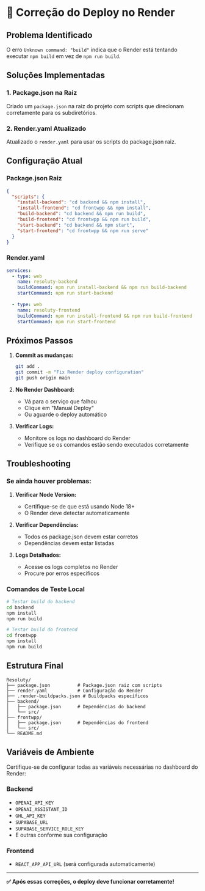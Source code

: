 # 🔧 Correção do Deploy no Render

## Problema Identificado

O erro `Unknown command: "build"` indica que o Render está tentando executar `npm build` em vez de `npm run build`.

## Soluções Implementadas

### 1. Package.json na Raiz
Criado um `package.json` na raiz do projeto com scripts que direcionam corretamente para os subdiretórios.

### 2. Render.yaml Atualizado
Atualizado o `render.yaml` para usar os scripts do package.json raiz.

## Configuração Atual

### Package.json Raiz
```json
{
  "scripts": {
    "install-backend": "cd backend && npm install",
    "install-frontend": "cd frontwpp && npm install",
    "build-backend": "cd backend && npm run build",
    "build-frontend": "cd frontwpp && npm run build",
    "start-backend": "cd backend && npm start",
    "start-frontend": "cd frontwpp && npm run serve"
  }
}
```

### Render.yaml
```yaml
services:
  - type: web
    name: resoluty-backend
    buildCommand: npm run install-backend && npm run build-backend
    startCommand: npm run start-backend
    
  - type: web
    name: resoluty-frontend
    buildCommand: npm run install-frontend && npm run build-frontend
    startCommand: npm run start-frontend
```

## Próximos Passos

1. **Commit as mudanças:**
   ```bash
   git add .
   git commit -m "Fix Render deploy configuration"
   git push origin main
   ```

2. **No Render Dashboard:**
   - Vá para o serviço que falhou
   - Clique em "Manual Deploy"
   - Ou aguarde o deploy automático

3. **Verificar Logs:**
   - Monitore os logs no dashboard do Render
   - Verifique se os comandos estão sendo executados corretamente

## Troubleshooting

### Se ainda houver problemas:

1. **Verificar Node Version:**
   - Certifique-se de que está usando Node 18+
   - O Render deve detectar automaticamente

2. **Verificar Dependências:**
   - Todos os package.json devem estar corretos
   - Dependências devem estar listadas

3. **Logs Detalhados:**
   - Acesse os logs completos no Render
   - Procure por erros específicos

### Comandos de Teste Local

```bash
# Testar build do backend
cd backend
npm install
npm run build

# Testar build do frontend
cd frontwpp
npm install
npm run build
```

## Estrutura Final

```
Resoluty/
├── package.json          # Package.json raiz com scripts
├── render.yaml           # Configuração do Render
├── .render-buildpacks.json # Buildpacks específicos
├── backend/
│   ├── package.json      # Dependências do backend
│   └── src/
├── frontwpp/
│   ├── package.json      # Dependências do frontend
│   └── src/
└── README.md
```

## Variáveis de Ambiente

Certifique-se de configurar todas as variáveis necessárias no dashboard do Render:

### Backend
- `OPENAI_API_KEY`
- `OPENAI_ASSISTANT_ID`
- `GHL_API_KEY`
- `SUPABASE_URL`
- `SUPABASE_SERVICE_ROLE_KEY`
- E outras conforme sua configuração

### Frontend
- `REACT_APP_API_URL` (será configurada automaticamente)

---

**✅ Após essas correções, o deploy deve funcionar corretamente!**